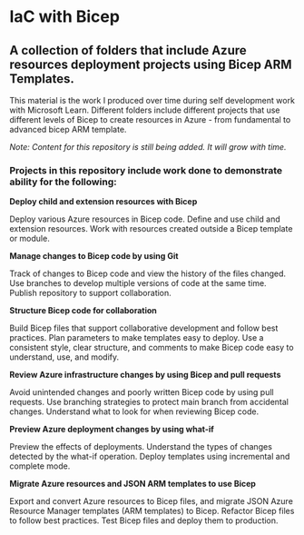 # IaC with Bicep
## A collection of folders that include Azure resources deployment projects using Bicep ARM Templates. 
This material is the work I produced over time during self development work with Microsoft Learn. Different folders include different projects that use different levels of Bicep to create resources in Azure - from fundamental to advanced bicep ARM template. 

*Note: Content for this repository is still being added. It will grow with time.*

### Projects in this repository include work done to demonstrate ability for the following:

**Deploy child and extension resources with Bicep**

Deploy various Azure resources in Bicep code. Define and use child and extension resources. Work with resources created outside a Bicep template or module.

**Manage changes to Bicep code by using Git**

Track of changes to  Bicep code and view the history of the files changed. Use branches to develop multiple versions of  code at the same time. Publish repository to support collaboration.


**Structure  Bicep code for collaboration**

Build Bicep files that support collaborative development and follow best practices. Plan parameters to make  templates easy to deploy. Use a consistent style, clear structure, and comments to make Bicep code easy to understand, use, and modify.


**Review Azure infrastructure changes by using Bicep and pull requests**

Avoid unintended changes and poorly written Bicep code by using pull requests. Use branching strategies to protect  main branch from accidental changes. Understand what to look for when reviewing Bicep code.

**Preview Azure deployment changes by using what-if**

Preview the effects of deployments. Understand the types of changes detected by the what-if operation. Deploy  templates using incremental and complete mode.


**Migrate Azure resources and JSON ARM templates to use Bicep**

Export and convert Azure resources to Bicep files, and migrate JSON Azure Resource Manager templates (ARM templates) to Bicep. Refactor Bicep files to follow best practices. Test Bicep files and deploy them to production.
